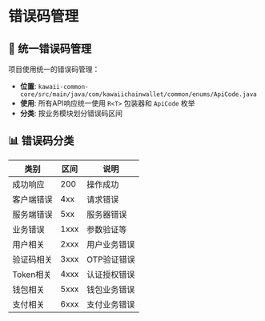 # 错误码管理

## 🔧 统一错误码管理

项目使用统一的错误码管理：

- **位置**: `kawaii-common-core/src/main/java/com/kawaiichainwallet/common/enums/ApiCode.java`
- **使用**: 所有API响应统一使用 `R<T>` 包装器和 `ApiCode` 枚举
- **分类**: 按业务模块划分错误码区间

## 📊 错误码分类

| 类别 | 区间 | 说明 |
|------|------|------|
| 成功响应 | 200 | 操作成功 |
| 客户端错误 | 4xx | 请求错误 |
| 服务端错误 | 5xx | 服务器错误 |
| 业务错误 | 1xxx | 参数验证等 |
| 用户相关 | 2xxx | 用户业务错误 |
| 验证码相关 | 3xxx | OTP验证错误 |
| Token相关 | 4xxx | 认证授权错误 |
| 钱包相关 | 5xxx | 钱包业务错误 |
| 支付相关 | 6xxx | 支付业务错误 |